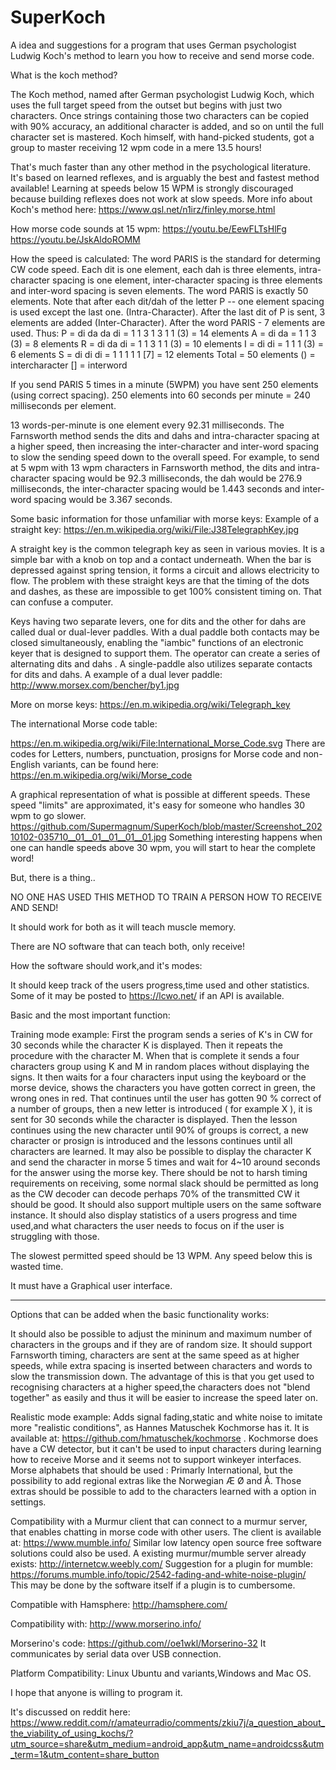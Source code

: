 # SuperKoch
A idea and suggestions for a program that uses German psychologist Ludwig Koch's method to learn you how to receive and send morse code.



What is the koch method? 

The Koch method, named after German psychologist Ludwig Koch, which uses the full target speed from the outset but begins with just two characters. Once strings containing those two characters can be copied with 90% accuracy, an additional character is added, and so on until the full character set is mastered. 
Koch himself, with hand-picked students, got a group to master receiving 12 wpm code in a mere 13.5 hours!

That's much faster than any other method in the psychological literature.
It's based on learned reflexes, and is arguably the best and fastest method available! Learning at speeds below 15 WPM is strongly discouraged because building reflexes does not work at slow speeds. More info about Koch's method here: https://www.qsl.net/n1irz/finley.morse.html

How morse code sounds at 15 wpm: 
https://youtu.be/EewFLTsHlFg
https://youtu.be/JskAldoROMM

How the speed is calculated:
The word PARIS is the standard for determing CW code speed. Each dit is one element, each dah is three elements, intra-character spacing is one element, inter-character spacing is three elements and inter-word spacing is seven elements. The word PARIS is exactly 50 elements.
Note that after each dit/dah of the letter P -- one element spacing is used except the last one. (Intra-Character).
After the last dit of P is sent, 3 elements are added (Inter-Character). After the word PARIS - 7 elements are used.
Thus:
P = di da da di = 1 1 3 1 3 1 1 (3) = 14 elements
A = di da = 1 1 3 (3) = 8 elements
R = di da di = 1 1 3 1 1 (3) = 10 elements
I = di di = 1 1 1 (3) = 6 elements
S = di di di = 1 1 1 1 1 [7] = 12 elements
Total = 50 elements
() = intercharacter
[] = interword

If you send PARIS 5 times in a minute (5WPM) you have sent 250 elements (using correct spacing). 
250 elements into 60 seconds per minute = 240 milliseconds per element.

13 words-per-minute is one element every 92.31 milliseconds.
The Farnsworth method sends the dits and dahs and intra-character spacing at a higher speed, 
then increasing the inter-character and inter-word spacing to slow the sending speed down to the overall speed. 
For example, to send at 5 wpm with 13 wpm characters in Farnsworth method, 
the dits and intra-character spacing would be 92.3 milliseconds, the dah would be 276.9 milliseconds, 
the inter-character spacing would be 1.443 seconds and inter-word spacing would be 3.367 seconds. 

Some basic information for those unfamiliar with morse keys: Example of a straight key: https://en.m.wikipedia.org/wiki/File:J38TelegraphKey.jpg

A straight key is the common telegraph key as seen in various movies. It is a simple bar with a knob on top and a contact underneath. When the bar is depressed against spring tension, it forms a circuit and allows electricity to flow. 
The problem with these straight keys are that the timing of the dots and dashes, as these are impossible to get 100% consistent timing on. That can confuse a computer.

Keys having two separate levers, one for dits and the other for dahs are called dual or dual-lever paddles. 
With a dual paddle both contacts may be closed simultaneously, enabling the "iambic" functions of an electronic keyer that is designed to support them. 
The operator can create a series of alternating dits and dahs . A single-paddle also utilizes separate contacts for dits and dahs. 
A example of a dual lever paddle: http://www.morsex.com/bencher/by1.jpg

More on morse keys: https://en.m.wikipedia.org/wiki/Telegraph_key


The international Morse code table:

https://en.m.wikipedia.org/wiki/File:International_Morse_Code.svg There are codes for Letters, numbers, punctuation, prosigns for Morse code and non-English variants, can be found here: https://en.m.wikipedia.org/wiki/Morse_code


A graphical representation of what is possible at different speeds. These speed "limits" are approximated, it's easy for someone who handles 30 wpm to go slower. https://github.com/Supermagnum/SuperKoch/blob/master/Screenshot_20210102-035710__01__01__01__01__01.jpg Something interesting happens when one can handle speeds above 30 wpm, you will start to hear the complete word!

But, there is a thing..

NO ONE HAS USED THIS METHOD TO TRAIN A PERSON HOW TO RECEIVE AND SEND!

It should work for both as it will teach muscle memory.

There are NO software that can teach both, only receive!


How the software should work,and it's modes:

It should keep track of the users progress,time used and other statistics. 
Some of it may be posted to https://lcwo.net/ if an API is available.

Basic and the most important function:

Training mode example: First the program sends a series of K's in CW for 30 seconds while the character K is displayed. Then it repeats the procedure with the character M. When that is complete it sends a four characters group using K and M in random places without displaying the signs. It then waits for a four characters input using the keyboard or the morse device, shows the characters you have gotten correct in green, the wrong ones in red. 
That continues until the user has gotten 90 % correct of a number of groups, then a new letter is introduced ( for example X ), it is sent for 30 seconds while the character is displayed. 
Then the lesson continues using the new character until 90% of groups is correct, a new character or prosign is introduced and the lessons continues until all characters are learned. 
It may also be possible to display the character K and send the character in morse 5 times and wait for 4~10 around seconds for the answer using the morse key. 
There should be not to harsh timing requirements on receiving, some normal slack should be permitted as long as the CW decoder can decode perhaps 70% of the transmitted CW it should be good. It should also support multiple users on the same software instance.
It should also display statistics of a users progress and time used,and what characters the user needs to focus on if the user is struggling with those. 

The slowest permitted speed should be 13 WPM. Any speed below this is wasted time.

It must have a Graphical user interface.

------------------

Options that can be added when the basic functionality works:

It should also be possible to adjust the mininum and maximum number of characters in the groups and if they are of random size. It should support Farnsworth timing, characters are sent at the same speed as at higher speeds, while extra spacing is inserted between characters and words to slow the transmission down.
The advantage of this is that you get used to recognising characters at a higher speed,the characters does not "blend together" as easily and thus it will be easier to increase the speed later on.

Realistic mode example: Adds signal fading,static and white noise to imitate more "realistic conditions", as Hannes Matuschek Kochmorse has it. It is available at: https://github.com/hmatuschek/kochmorse . Kochmorse does have a CW detector, but it can't be used to input characters during learning how to receive Morse and it seems not to support winkeyer interfaces.
Morse alphabets that should be used : Primarly International, but the possibility to add regional extras like the Norwegian Æ Ø and Å. 
Those extras should be possible to add to the characters learned with a option in settings.

Compatibility with a Murmur client that can connect to a murmur server, that enables chatting in morse code with other users. The client is available at: https://www.mumble.info/ Similar low latency open source free software solutions could also be used.
A existing murmur/mumble server  already exists: http://internetcw.weebly.com/
Suggestion for a plugin for mumble: https://forums.mumble.info/topic/2542-fading-and-white-noise-plugin/ This may be done by the software itself if a plugin is to cumbersome.

Compatible with Hamsphere: http://hamsphere.com/

Compatibility with: http://www.morserino.info/

Morserino's code: https://github.com//oe1wkl/Morserino-32
It communicates by serial data over USB connection. 

Platform Compatibility: Linux Ubuntu and variants,Windows and Mac OS. 




I hope that anyone is willing to program it.

It's discussed on reddit here:
https://www.reddit.com/r/amateurradio/comments/zkiu7j/a_question_about_the_viability_of_using_kochs/?utm_source=share&utm_medium=android_app&utm_name=androidcss&utm_term=1&utm_content=share_button
